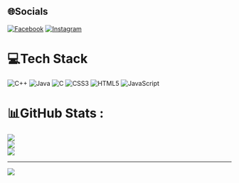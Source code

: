 
## 🌐Socials
[![Facebook](https://img.shields.io/badge/Facebook-%231877F2.svg?logo=Facebook&logoColor=white)](https://facebook.com/https://www.facebook.com/tcc3281) [![Instagram](https://img.shields.io/badge/Instagram-%23E4405F.svg?logo=Instagram&logoColor=white)](https://instagram.com/https://www.instagram.com/tcc3281/) 

# 💻Tech Stack
![C++](https://img.shields.io/badge/c++-%2300599C.svg?style=for-the-badge&logo=c%2B%2B&logoColor=white) ![Java](https://img.shields.io/badge/java-%23ED8B00.svg?style=for-the-badge&logo=java&logoColor=white) ![C](https://img.shields.io/badge/c-%2300599C.svg?style=for-the-badge&logo=c&logoColor=white) ![CSS3](https://img.shields.io/badge/css3-%231572B6.svg?style=for-the-badge&logo=css3&logoColor=white) ![HTML5](https://img.shields.io/badge/html5-%23E34F26.svg?style=for-the-badge&logo=html5&logoColor=white) ![JavaScript](https://img.shields.io/badge/javascript-%23323330.svg?style=for-the-badge&logo=javascript&logoColor=%23F7DF1E)
# 📊GitHub Stats :
![](https://github-readme-stats.vercel.app/api?username=tcc3281&theme=radical&hide_border=false&include_all_commits=false&count_private=false)<br/>
![](https://github-readme-streak-stats.herokuapp.com/?user=tcc3281&theme=radical&hide_border=false)<br/>
![](https://github-readme-stats.vercel.app/api/top-langs/?username=tcc3281&theme=radical&hide_border=false&include_all_commits=false&count_private=false&layout=compact)

---
[![](https://visitcount.itsvg.in/api?id=tcc3281&icon=0&color=0)](https://visitcount.itsvg.in)
